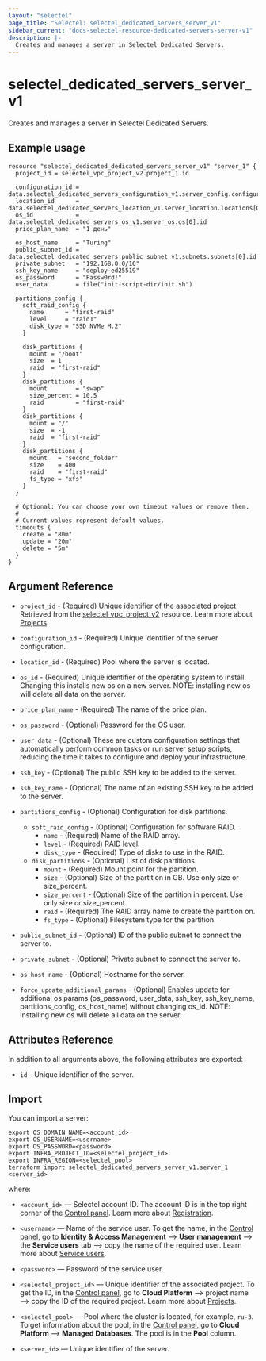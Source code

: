 ```yaml
---
layout: "selectel"
page_title: "Selectel: selectel_dedicated_servers_server_v1"
sidebar_current: "docs-selectel-resource-dedicated-servers-server-v1"
description: |-
  Creates and manages a server in Selectel Dedicated Servers.
---
```


# selectel\_dedicated\_servers\_server\_v1

Creates and manages a server in Selectel Dedicated Servers.

## Example usage

```hcl
resource "selectel_dedicated_dedicated_servers_server_v1" "server_1" {
  project_id = selectel_vpc_project_v2.project_1.id

  configuration_id = data.selectel_dedicated_servers_configuration_v1.server_config.configurations[0].id
  location_id      = data.selectel_dedicated_servers_location_v1.server_location.locations[0].id
  os_id            = data.selectel_dedicated_servers_os_v1.server_os.os[0].id
  price_plan_name  = "1 день"

  os_host_name     = "Turing"
  public_subnet_id = data.selectel_dedicated_servers_public_subnet_v1.subnets.subnets[0].id
  private_subnet   = "192.168.0.0/16"
  ssh_key_name     = "deploy-ed25519"
  os_password      = "Passw0rd!"
  user_data        = file("init-script-dir/init.sh")

  partitions_config {
    soft_raid_config {
      name      = "first-raid"
      level     = "raid1"
      disk_type = "SSD NVMe M.2"
    }

    disk_partitions {
      mount = "/boot"
      size  = 1
      raid  = "first-raid"
    }
    disk_partitions {
      mount        = "swap"
      size_percent = 10.5
      raid         = "first-raid"
    }
    disk_partitions {
      mount = "/"
      size  = -1
      raid  = "first-raid"
    }
    disk_partitions {
      mount   = "second_folder"
      size    = 400
      raid    = "first-raid"
      fs_type = "xfs"
    }
  }

  # Optional: You can choose your own timeout values or remove them.
  # 
  # Current values represent default values.
  timeouts {
    create = "80m"
    update = "20m"
    delete = "5m"
  }
}
```

## Argument Reference

* `project_id` - (Required) Unique identifier of the associated project.  Retrieved from the [selectel_vpc_project_v2](https://registry.terraform.io/providers/selectel/selectel/latest/docs/resources/vpc_project_v2) resource. Learn more about [Projects](https://docs.selectel.ru/en/control-panel-actions/projects/about-projects/).

* `configuration_id` - (Required) Unique identifier of the server configuration. 

* `location_id` - (Required) Pool where the server is located. 

* `os_id` - (Required) Unique identifier of the operating system to install. Changing this installs new os on a new server. NOTE: installing new os will delete all data on the server.

* `price_plan_name` - (Required) The name of the price plan.

* `os_password` - (Optional) Password for the OS user.

* `user_data` - (Optional) These are custom configuration settings that automatically perform common tasks or run server setup scripts, reducing the time it takes to configure and deploy your infrastructure.

* `ssh_key` - (Optional) The public SSH key to be added to the server. 

* `ssh_key_name` - (Optional) The name of an existing SSH key to be added to the server. 

* `partitions_config` - (Optional) Configuration for disk partitions.
  * `soft_raid_config` - (Optional) Configuration for software RAID.
    * `name` - (Required) Name of the RAID array.
    * `level` - (Required) RAID level.
    * `disk_type` - (Required) Type of disks to use in the RAID.
  * `disk_partitions` - (Optional) List of disk partitions.
    * `mount` - (Required) Mount point for the partition.
    * `size` - (Optional) Size of the partition in GB. Use only size or size_percent.
    * `size_percent` - (Optional) Size of the partition in percent. Use only size or size_percent.
    * `raid` - (Required) The RAID array name to create the partition on.
    * `fs_type` - (Optional) Filesystem type for the partition.

* `public_subnet_id` - (Optional) ID of the public subnet to connect the server to. 

* `private_subnet` - (Optional) Private subnet to connect the server to. 

* `os_host_name` - (Optional) Hostname for the server.

* `force_update_additional_params` - (Optional) Enables update for additional os params (os_password, user_data, ssh_key, ssh_key_name, partitions_config, os_host_name) without changing os_id. NOTE: installing new os will delete all data on the server.

## Attributes Reference

In addition to all arguments above, the following attributes are exported:

* `id` - Unique identifier of the server.

## Import

You can import a server:

```shell
export OS_DOMAIN_NAME=<account_id>
export OS_USERNAME=<username>
export OS_PASSWORD=<password>
export INFRA_PROJECT_ID=<selectel_project_id>
export INFRA_REGION=<selectel_pool>
terraform import selectel_dedicated_servers_server_v1.server_1 <server_id>
```

where:

* `<account_id>` — Selectel account ID. The account ID is in the top right corner of the [Control panel](https://my.selectel.ru/). Learn more about [Registration](https://docs.selectel.ru/en/control-panel-actions/account/registration/).

* `<username>` — Name of the service user. To get the name, in the [Control panel](https://my.selectel.ru/iam/users_management/users?type=service), go to **Identity & Access Management** ⟶ **User management** ⟶ the **Service users** tab ⟶ copy the name of the required user. Learn more about [Service users](https://docs.selectel.ru/en/control-panel-actions/users-and-roles/user-types-and-roles/).

* `<password>` — Password of the service user.

* `<selectel_project_id>` — Unique identifier of the associated project. To get the ID, in the [Control panel](https://my.selectel.ru/vpc/dbaas), go to **Cloud Platform** ⟶ project name ⟶ copy the ID of the required project. Learn more about [Projects](https://docs.selectel.ru/en/control-panel-actions/projects/about-projects/).

* `<selectel_pool>` — Pool where the cluster is located, for example, `ru-3`. To get information about the pool, in the [Control panel](https://my.selectel.ru/vpc/dbaas/), go to **Cloud Platform** ⟶ **Managed Databases**. The pool is in the **Pool** column.

* `<server_id>` — Unique identifier of the server.
